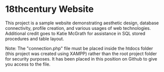 # 18thcentury Website
This project is a sample website demonstrating aesthetic design, database connectivity, profile creation, and various usages of web technologies. Additional credit goes to Katie McGrath for assistance in SQL stored procedures and table layout.

Note: The "connection.php" file must be placed inside the htdocs folder (this project was created using XAMPP) rather than the root project folder for security purposes. It has been placed in this position on Github to give you access to the file.
